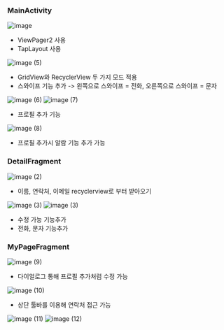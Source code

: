### MainActivity

![image](https://github.com/onecoin789/TeamProject9_Contact/assets/161268575/ece781e0-4891-41d0-87c3-95d8f0258bbb)

- ViewPager2 사용
- TapLayout 사용

![image (5)](https://github.com/onecoin789/TeamProject9_Contact/assets/161268575/076440e4-608e-4f72-9f77-f126cd708d34)

- GridView와 RecyclerView 두 가지 모드 적용
- 스와이프 기능 추가 -> 왼쪽으로 스와이프 = 전화, 오른쪽으로 스와이프 = 문자

![image (6)](https://github.com/onecoin789/TeamProject9_Contact/assets/161268575/09f40b77-1bdb-4e0f-83ec-405fcd0d2897)
![image (7)](https://github.com/onecoin789/TeamProject9_Contact/assets/161268575/3818beda-407f-42b4-815d-c8dd195917ca)

- 프로필 추가 기능

![image (8)](https://github.com/onecoin789/TeamProject9_Contact/assets/161268575/4a7dfa7a-76e4-4d0c-a46a-9ce2c4ad514b)

- 프로필 추가시 알람 기능 추가 가능

### DetailFragment

![image (2)](https://github.com/onecoin789/TeamProject9_Contact/assets/161268575/91fa7117-a95a-4167-9a51-61c9740ae360)

- 이름, 연락처, 이메일 recyclerview로 부터 받아오기

![image (3)](https://github.com/onecoin789/TeamProject9_Contact/assets/161268575/1fea2afd-a739-4773-9c9c-ed401b016515)
![image (3)](https://github.com/onecoin789/TeamProject9_Contact/assets/161268575/6cfb5115-f813-415b-b898-205c9a363ea5)

- 수정 가능 기능추가
- 전화, 문자 기능추가

### MyPageFragment

![image (9)](https://github.com/onecoin789/TeamProject9_Contact/assets/161268575/0837b6b5-37ba-4505-973d-796d88cb212e)

- 다이얼로그 통해 프로필 추가처럼 수정 가능

![image (10)](https://github.com/onecoin789/TeamProject9_Contact/assets/161268575/4b8be4a8-7dc7-46cd-8916-f92aec7d1453)

- 상단 툴바를 이용해 연락처 접근 가능

![image (11)](https://github.com/onecoin789/TeamProject9_Contact/assets/161268575/405c353d-0171-4281-9789-626a4e66f8b2)
![image (12)](https://github.com/onecoin789/TeamProject9_Contact/assets/161268575/e37ce724-5438-4758-a8a1-2a8a9ed44f8f)


  

